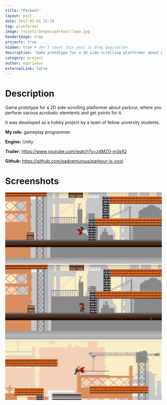 ```yaml
---
title: "Parkool"
layout: post
date: 2017-05-01 22:10
tag: platformer
image: /assets/images/parkool/logo.jpg
headerImage: true
projects: true
hidden: true # don't count this post in blog pagination
description: "Game prototype for a 2D side-scrolling platformer about parkour, where you perform various acrobatic elemtents and get points for it."
category: project
author: egorivkov
externalLink: false
---
```


Description
==============
Game prototype for a 2D side-scrolling platformer about parkour, where you perform various acrobatic elemtents and get points for it.

It was developed as a hobby project by a team of fellow unversity students.

**My role:** gameplay programmer

**Engine:** Unity

**Trailer:** <https://www.youtube.com/watch?v=z4MZ0-m3sfQ>

**Github:** <https://github.com/eadventurous/parkour-is-cool>


Screenshots
==============
![Screenshot](/assets/images/parkool/gameplay2.jpg) ![Screenshot](/assets/images/parkool/gameplay1.jpg) ![Screenshot](/assets/images/parkool/gameplay3.jpg)
